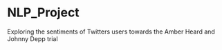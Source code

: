 # NLP_Project
Exploring the sentiments of Twitters users towards the Amber Heard and Johnny Depp trial
